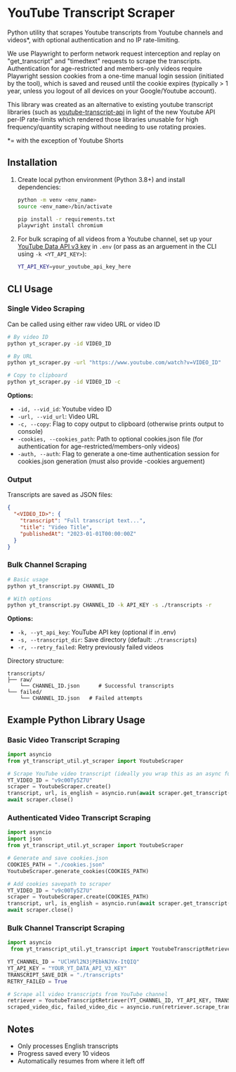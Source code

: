 # YouTube Transcript Scraper

Python utility that scrapes Youtube transcripts from Youtube channels and videos*, with optional authentication and no IP rate-limiting.

We use Playwright to perform network request interception and replay on "get_transcript" and "timedtext" requests to scrape the transcripts. Authentication for age-restricted and members-only videos require Playwright session cookies from a one-time manual login session (initiated by the tool), which is saved and reused until the cookie expires (typically > 1 year, unless you logout of all devices on your Google/Youtube account).

This library was created as an alternative to existing youtube transcript libraries (such as [youtube-transcript-api](https://github.com/jdepoix/youtube-transcript-api) in light of the new Youtube API per-IP rate-limits which rendered those libraries unusable for high frequency/quantity scraping without needing to use rotating proxies.

*= with the exception of Youtube Shorts

## Installation
1. Create local python environment (Python 3.8+) and install dependencies:
    ```bash
    python -m venv <env_name>
    source <env_name>/bin/activate

    pip install -r requirements.txt
    playwright install chromium
    ```

2. For bulk scraping of all videos from a Youtube channel, set up your [YouTube Data API v3 key](https://console.cloud.google.com/) in `.env` (or pass as an arguement in the CLI using `-k <YT_API_KEY>`):
   ```bash
   YT_API_KEY=your_youtube_api_key_here
   ```

## CLI Usage
### Single Video Scraping
Can be called using either raw video URL or video ID 
```bash
# By video ID
python yt_scraper.py -id VIDEO_ID

# By URL
python yt_scraper.py -url "https://www.youtube.com/watch?v=VIDEO_ID"

# Copy to clipboard
python yt_scraper.py -id VIDEO_ID -c
```
**Options:**
- `-id, --vid_id`: Youtube video ID
- `-url, --vid_url`: Video URL
- `-c, --copy`: Flag to copy output to clipboard (otherwise prints output to console)
- `-cookies, --cookies_path`: Path to optional cookies.json file (for authentication for age-restricted/members-only videos)
- `-auth, --auth`: Flag to generate a one-time authentication session for cookies.json generation (must also provide -cookies arguement)

### Output

Transcripts are saved as JSON files:
```json
{
  "<VIDEO_ID>": {
    "transcript": "Full transcript text...",
    "title": "Video Title",
    "publishedAt": "2023-01-01T00:00:00Z"
  }
}
```
### Bulk Channel Scraping
```bash
# Basic usage
python yt_transcript.py CHANNEL_ID

# With options
python yt_transcript.py CHANNEL_ID -k API_KEY -s ./transcripts -r
```

**Options:**
- `-k, --yt_api_key`: YouTube API key (optional if in .env)
- `-s, --transcript_dir`: Save directory (default: `./transcripts`)
- `-r, --retry_failed`: Retry previously failed videos

Directory structure:
```
transcripts/
├── raw/
    └── CHANNEL_ID.json      # Successful transcripts
└── failed/
    └── CHANNEL_ID.json   # Failed attempts
```

## Example Python Library Usage
### Basic Video Transcript Scraping
```python
import asyncio
from yt_transcript_util.yt_scraper import YoutubeScraper

# Scrape YouTube video transcript (ideally you wrap this as an async function)
YT_VIDEO_ID = "v9c00Ty5Z7U"
scraper = YoutubeScraper.create()
transcript, url, is_english = asyncio.run(await scraper.get_transcript(YT_VIDEO_ID))
await scraper.close()
```
### Authenticated Video Transcript Scraping
```python
import asyncio
import json
from yt_transcript_util.yt_scraper import YoutubeScraper

# Generate and save cookies.json
COOKIES_PATH = "./cookies.json"
YoutubeScraper.generate_cookies(COOKIES_PATH)

# Add cookies savepath to scraper 
YT_VIDEO_ID = "v9c00Ty5Z7U"
scraper = YoutubeScraper.create(COOKIES_PATH)
transcript, url, is_english = asyncio.run(await scraper.get_transcript(YT_VIDEO_ID))
await scraper.close()
```
### Bulk Channel Transcript Scraping
```python
import asyncio
 from yt_transcript_util.yt_transcript import YoutubeTranscriptRetriever

YT_CHANNEL_ID = "UClHVl2N3jPEbkNJVx-ItQIQ"
YT_API_KEY = "YOUR_YT_DATA_API_V3_KEY"
TRANSCRIPT_SAVE_DIR = "./transcripts"
RETRY_FAILED = True

# Scrape all video transcripts from YouTube channel
retriever = YoutubeTranscriptRetriever(YT_CHANNEL_ID, YT_API_KEY, TRANSCRIPT_SAVE_DIR, RETRY_FAILED)
scraped_video_dic, failed_video_dic = asyncio.run(retriever.scrape_transcripts())
```

## Notes
- Only processes English transcripts
- Progress saved every 10 videos
- Automatically resumes from where it left off
